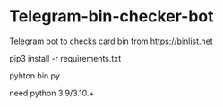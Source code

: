# Telegram-bin-checker-bot
Telegram bot to checks card bin from https://binlist.net

pip3 install -r requirements.txt

pyhton bin.py

need python 3.9/3.10.+

